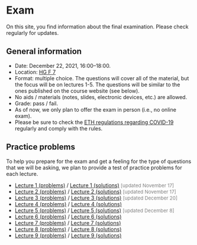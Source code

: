 # Exam

On this site, you find information about the final examination.
Please check regularly for updates.



## General information

* Date: December 22, 2021, 16:00–18:00.
* Location: [HG F 7](http://www.rauminfo.ethz.ch/Rauminfo/RauminfoPre.do?region=Z&areal=Z&gebaeude=HG&geschoss=F&raumNr=7)
* Format: multiple choice. The questions will cover all of the material, but the focus will be on lectures 1-5. The questions will be similar to the ones published on the course website (see below).
* No aids / materials (notes, slides, electronic devices, etc.) are allowed.
* Grade: pass / fail.
* As of now, we only plan to offer the exam in person (i.e., no online exam).
* Please be sure to check the [ETH regulations regarding COVID-19](https://ethz.ch/services/en/news-and-events/coronavirus.html) regularly and comply with the rules.



## Practice problems

To help you prepare for the exam and get a feeling for the type of questions that we will be asking, we plan to provide a test of practice problems for each lecture.

* [Lecture 1 (problems)](/problems/lecture-01-problems.pdf) / [Lecture 1 (solutions)](/problems/lecture-01-solutions.pdf) <span style="color: gray; font-size: small;">[updated November 17]</span>
* [Lecture 2 (problems)](/problems/lecture-02-problems.pdf) / [Lecture 2 (solutions)](/problems/lecture-02-solutions.pdf) <span style="color: gray; font-size: small;">[updated November 17]</span>
* [Lecture 3 (problems)](/problems/lecture-03-problems.pdf) / [Lecture 3 (solutions)](/problems/lecture-03-solutions.pdf) <span style="color: gray; font-size: small;">[updated December 20]</span>
* [Lecture 4 (problems)](/problems/lecture-04-problems.pdf) / [Lecture 4 (solutions)](/problems/lecture-04-solutions.pdf)
* [Lecture 5 (problems)](/problems/lecture-05-problems.pdf) / [Lecture 5 (solutions)](/problems/lecture-05-solutions.pdf) <span style="color: gray; font-size: small;">[updated December 8]</span>
* [Lecture 6 (problems)](/problems/lecture-06-problems.pdf) / [Lecture 6 (solutions)](/problems/lecture-06-solutions.pdf)
* [Lecture 7 (problems)](/problems/lecture-07-problems.pdf) / [Lecture 7 (solutions)](/problems/lecture-07-solutions.pdf)
* [Lecture 8 (problems)](/problems/lecture-08-problems.pdf) / [Lecture 8 (solutions)](/problems/lecture-08-solutions.pdf)
* [Lecture 9 (problems)](/problems/lecture-09-problems.pdf) / [Lecture 9 (solutions)](/problems/lecture-09-solutions.pdf)
